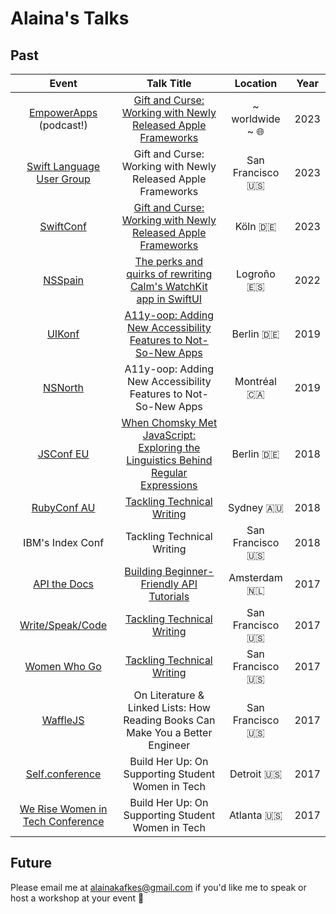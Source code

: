 # Alaina's Talks

## Past

| Event | Talk Title | Location | Year |
| :--------: | :--------: | :------: | :--: |
| [EmpowerApps](https://www.empowerapps.show/) (podcast!) | [Gift and Curse: Working with Newly Released Apple Frameworks](https://www.youtube.com/watch?v=IhEhYZ6PUG4) | ~ worldwide ~ 🌐 | 2023 |
| [Swift Language User Group](https://www.meetup.com/swift-language/) | Gift and Curse: Working with Newly Released Apple Frameworks | San Francisco 🇺🇸 | 2023 |
| [SwiftConf](https://swiftconf.com/#/) | [Gift and Curse: Working with Newly Released Apple Frameworks](https://www.youtube.com/watch?v=m59YfHHYGJk) | Köln 🇩🇪 | 2023 |
| [NSSpain](https://2022.nsspain.com/) | [The perks and quirks of rewriting Calm's WatchKit app in SwiftUI](https://vimeo.com/751529802) | Logroño 🇪🇸 | 2022 |
| [UIKonf](https://uikonf.com/uikonf-2019) | [A11y-oop: Adding New Accessibility Features to Not-So-New Apps](https://www.youtube.com/watch?v=298NWlzb8WU) | Berlin 🇩🇪 | 2019 |
| [NSNorth](https://nsnorth.ca/) | A11y-oop: Adding New Accessibility Features to Not-So-New Apps | Montréal 🇨🇦 | 2019 |
| [JSConf EU](https://2018.jsconf.eu/) | [When Chomsky Met JavaScript: Exploring the Linguistics Behind Regular Expressions](https://www.youtube.com/watch?v=ZbMj_ab29Js) | Berlin 🇩🇪 | 2018 |
| [RubyConf AU](https://www.rubyconf.org.au/2018) | [Tackling Technical Writing](https://www.youtube.com/watch?v=brewx-lO3ak) | Sydney 🇦🇺 | 2018 |
| IBM's Index Conf | Tackling Technical Writing | San Francisco 🇺🇸 | 2018 |
| [API the Docs](http://apithedocs.org/amsterdam/) | [Building Beginner-Friendly API Tutorials](http://slides.com/alainakafkes/beginner-friendly-api-tutorials#/) | Amsterdam 🇳🇱 | 2017 |
| [Write/Speak/Code](https://www.meetup.com/WriteSpeakCode-SFBay/events/242556478/) | [Tackling Technical Writing](http://bit.ly/tw-talk) | San Francisco 🇺🇸 | 2017 |
| [Women Who Go](https://www.meetup.com/Women-Who-Go/events/243464134/) | [Tackling Technical Writing](http://bit.ly/tw-talk) | San Francisco 🇺🇸 | 2017 |
| [WaffleJS](https://wafflejs.com/) | On Literature & Linked Lists: How Reading Books Can Make You a Better Engineer | San Francisco 🇺🇸 | 2017 |
| [Self.conference](http://selfconference.org/) | Build Her Up: On Supporting Student Women in Tech | Detroit 🇺🇸 | 2017 |
| [We Rise Women in Tech Conference](https://werise.tech/) | Build Her Up: On Supporting Student Women in Tech | Atlanta 🇺🇸 | 2017 |

## Future

Please email me at alainakafkes@gmail.com if you'd like me to speak or host a workshop at your event 🥺
